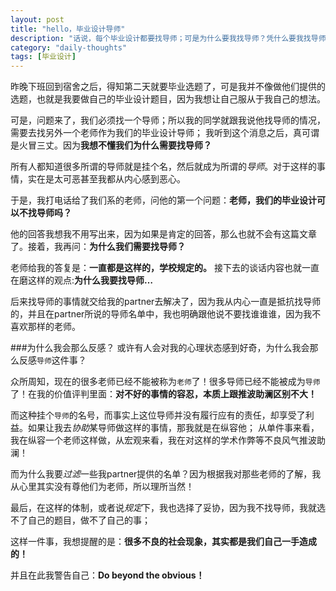 ```yaml
---
layout: post
title: "hello，毕业设计导师"
description: "话说，每个毕业设计都要找导师；可是为什么要我找导师？凭什么要我找导师？"
category: "daily-thoughts"
tags: [毕业设计]
---
```


昨晚下班回到宿舍之后，得知第二天就要毕业选题了，可是我并不像做他们提供的选题，也就是我要做自己的毕业设计题目，因为我想让自己服从于我自己的想法。

可是，问题来了，我们必须找一个导师；所以我的同学就跟我说他找导师的情况，需要去找另外一个老师作为我们的毕业设计导师； 我听到这个消息之后，真可谓是火冒三丈。因为**我想不懂我们为什么需要找导师？**

所有人都知道很多所谓的导师就是挂个名，然后就成为所谓的*导师*。对于这样的事情，实在是太可恶甚至我都从内心感到恶心。

于是，我打电话给了我们系的老师，问他的第一个问题：**老师，我们的毕业设计可以不找导师吗？**

他的回答我想我不用写出来，因为如果是肯定的回答，那么也就不会有这篇文章了。接着，我再问：**为什么我们需要找导师？**

老师给我的答复是：**一直都是这样的，学校规定的。** 接下去的谈话内容也就一直在磨这样的观点:**为什么我要找导师…**

后来找导师的事情就交给我的partner去解决了，因为我从内心一直是抵抗找导师的，并且在partner所说的导师名单中，我也明确跟他说不要找谁谁谁，因为我不喜欢那样的老师。

###为什么我会那么反感？
或许有人会对我的心理状态感到好奇，为什么我会那么反感`导师`这件事？

众所周知，现在的很多老师已经不能被称为`老师`了！很多导师已经不能被成为`导师`了！在我的价值评判里面：**对不好的事情的容忍，本质上跟推波助澜区别不大！**

而这种挂个`导师`的名号，而事实上这位导师并没有履行应有的责任，却享受了利益。如果让我去*协助*某导师做这样的事情，那我就是在纵容他； 从单件事来看，我在纵容一个老师这样做，从宏观来看，我在对这样的学术作弊等不良风气推波助澜！

而为什么我要*过滤*一些我partner提供的名单？因为根据我对那些老师的了解，我从心里其实没有尊他们为老师，所以理所当然！

最后，在这样的体制，或者说*规定*下，我也选择了妥协，因为我不找导师，我就选不了自己的题目，做不了自己的事；

这样一件事，我想提醒的是：**很多不良的社会现象，其实都是我们自己一手造成的！**

并且在此我警告自己：**Do beyond the obvious！**

